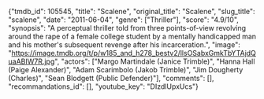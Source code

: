 {"tmdb_id": 105545, "title": "Scalene", "original_title": "Scalene", "slug_title": "scalene", "date": "2011-06-04", "genre": ["Thriller"], "score": "4.9/10", "synopsis": "A perceptual thriller told from three points-of-view revolving around the rape of a female college student by a mentally handicapped man and his mother's subsequent revenge after his incarceration.", "image": "https://image.tmdb.org/t/p/w185_and_h278_bestv2/llsOSabxGmkTbYTAjdQuaABIW7R.jpg", "actors": ["Margo Martindale (Janice Trimble)", "Hanna Hall (Paige Alexander)", "Adam Scarimbolo (Jakob Trimble)", "Jim Dougherty (Charles)", "Sean Blodgett (Public Defender)"], "comments": [], "recommandations_id": [], "youtube_key": "DIzdlUpxUcs"}